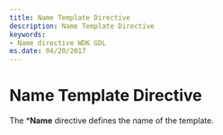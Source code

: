 ```yaml
---
title: Name Template Directive
description: Name Template Directive
keywords:
- Name directive WDK GDL
ms.date: 04/20/2017
---
```


# Name Template Directive


The \***Name** directive defines the name of the template.

 

 




